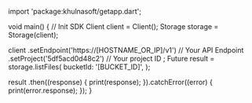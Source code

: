 import 'package:khulnasoft/getapp.dart';

void main() { // Init SDK
  Client client = Client();
  Storage storage = Storage(client);

  client
    .setEndpoint('https://[HOSTNAME_OR_IP]/v1') // Your API Endpoint
    .setProject('5df5acd0d48c2') // Your project ID
  ;
  Future result = storage.listFiles(
    bucketId: '[BUCKET_ID]',
  );

  result
    .then((response) {
      print(response);
    }).catchError((error) {
      print(error.response);
  });
}
